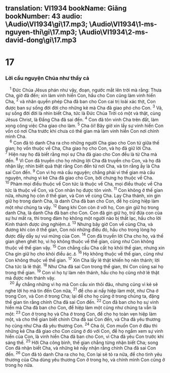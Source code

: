translation: VI1934
bookName: Giăng 
bookNumber: 43
audio: \Audio\VI1934\gi\17.mp3; \Audio\VI1934\1-ms-nguyen-thi\gi\17.mp3; \Audio\VI1934\2-ms-david-dong\gi\17.mp3
-------

<div class="title"><h1>17</h1><h3>Lời cầu nguyện Chúa như thầy cả</h3></div>
<span class="verse gi_17_1"> <sup>1</sup> Đức Chúa Jêsus phán như vậy, đoạn, ngước mắt lên trời mà rằng: Thưa Cha, giờ đã đến; xin làm vinh hiển Con, hầu cho Con cũng làm vinh hiển Cha, </span>
<span class="verse gi_17_2"><sup>2</sup> và nhân quyền phép Cha đã ban cho Con cai trị loài xác thịt, Con được ban sự sống đời đời cho những kẻ mà Cha đã giao phó cho Con. </span>
<span class="verse gi_17_3"><sup>3</sup> Vả, sự sống đời đời là nhìn biết Cha, tức là Đức Chúa Trời có một và thật, cùng Jêsus Christ, là Đấng Cha đã sai đến. </span>
<span class="verse gi_17_4"><sup>4</sup> Con đã tôn vinh Cha trên đất, làm xong công việc Cha giao cho làm. </span>
<span class="verse gi_17_5"><sup>5</sup> Cha ôi! Bây giờ xin lấy sự vinh hiển Con vốn có nơi Cha trước khi chưa có thế gian mà làm vinh hiển Con nơi chính mình Cha. <br/></span>
<span class="verse gi_17_6"> <sup>6</sup> Con đã tỏ danh Cha ra cho những người Cha giao cho Con từ giữa thế gian; họ vốn thuộc về Cha, Cha giao họ cho Con, và họ đã giữ lời Cha. </span>
<span class="verse gi_17_7"><sup>7</sup> Hiện nay họ đã biết rằng mọi sự Cha đã giao cho Con đều là từ Cha mà đến. </span>
<span class="verse gi_17_8"><sup>8</sup> Vì Con đã truyền cho họ những lời Cha đã truyền cho Con, và họ đã nhận lấy; nhìn biết quả thật rằng Con đến từ nơi Cha, và tin rằng ấy là Cha sai Con đến. </span>
<span class="verse gi_17_9"><sup>9</sup> Con vì họ mà cầu nguyện; chẳng phải vì thế gian mà cầu nguyện, nhưng vì kẻ Cha đã giao cho Con, bởi chưng họ thuộc về Cha. </span>
<span class="verse gi_17_10"><sup>10</sup> Phàm mọi điều thuộc về Con tức là thuộc về Cha, mọi điều thuộc về Cha tức là thuộc về Con, và Con nhân họ được tôn vinh. </span>
<span class="verse gi_17_11"><sup>11</sup> Con không ở thế gian nữa, nhưng họ còn ở thế gian, và Con về cùng Cha. Lạy Cha thánh, xin gìn giữ họ trong danh Cha, là danh Cha đã ban cho Con, để họ cũng hiệp làm một như chúng ta vậy. </span>
<span class="verse gi_17_12"><sup>12</sup> Đang khi Con còn ở với họ, Con gìn giữ họ trong danh Cha, là danh Cha đã ban cho Con. Con đã gìn giữ họ, trừ đứa con của sự hư mất ra, thì trong đám họ không một người nào bị thất lạc, hầu cho lời Kinh thánh được ứng nghiệm.<a data-toggle="tooltip" data-placement="bottom" title="Thi 41:9; Gi 13:18">⚓</a></span>
<span class="verse gi_17_13"><sup>13</sup> Nhưng bây giờ Con về cùng Cha, và đương khi còn ở thế gian, Con nói những điều đó, hầu cho trong lòng họ được đầy dẫy sự vui mừng của Con. </span>
<span class="verse gi_17_14"><sup>14</sup> Con đã truyền lời Cha cho họ, và thế gian ghen ghét họ, vì họ không thuộc về thế gian, cũng như Con không thuộc về thế gian vậy. </span>
<span class="verse gi_17_15"><sup>15</sup> Con chẳng cầu Cha cất họ khỏi thế gian, nhưng xin Cha gìn giữ họ cho khỏi điều ác.<a data-toggle="tooltip" data-placement="bottom" title="Ctd: kẻ ác hoặc ác quỉ">⚓</a></span>
<span class="verse gi_17_16"><sup>16</sup> Họ không thuộc về thế gian, cũng như Con không thuộc về thế gian. </span>
<span class="verse gi_17_17"><sup>17</sup> Xin Cha lấy lẽ thật khiến họ nên thánh; lời Cha tức là lẽ thật. </span>
<span class="verse gi_17_18"><sup>18</sup> Như Cha đã sai Con trong thế gian, thì Con cũng sai họ trong thế gian. </span>
<span class="verse gi_17_19"><sup>19</sup> Con vì họ tự làm nên thánh, hầu cho họ cũng nhờ lẽ thật mà được nên thánh vậy. <br/></span>
<span class="verse gi_17_20"> <sup>20</sup> Ấy chẳng những vì họ mà Con cầu xin thôi đâu, nhưng cũng vì kẻ sẽ nghe lời họ mà tin đến Con nữa, </span>
<span class="verse gi_17_21"><sup>21</sup> để cho ai nấy hiệp làm một, như Cha ở trong Con, và Con ở trong Cha; lại để cho họ cũng ở trong chúng ta, đặng thế gian tin rằng chính Cha đã sai Con đến. </span>
<span class="verse gi_17_22"><sup>22</sup> Con đã ban cho họ sự vinh hiển mà Cha đã ban cho Con, để hiệp làm một cũng như chúng ta vẫn là một: </span>
<span class="verse gi_17_23"><sup>23</sup> Con ở trong họ và Cha ở trong Con, để cho họ toàn vẹn hiệp làm một, và cho thế gian biết chính Cha đã sai Con đến, và Cha đã yêu thương họ cũng như Cha đã yêu thương Con. </span>
<span class="verse gi_17_24"><sup>24</sup> Cha ôi, Con muốn Con ở đâu thì những kẻ Cha đã giao cho Con cũng ở đó với Con, để họ ngắm xem sự vinh hiển của Con, là vinh hiển Cha đã ban cho Con, vì Cha đã yêu Con trước khi sáng thế. </span>
<span class="verse gi_17_25"><sup>25</sup> Hỡi Cha công bình, thế gian chẳng từng nhận biết Cha; song Con đã nhận biết Cha, và những kẻ nầy nhận rằng chính Cha đã sai Con đến. </span>
<span class="verse gi_17_26"><sup>26</sup> Con đã tỏ danh Cha ra cho họ, Con lại sẽ tỏ ra nữa, để cho tình yêu thương của Cha dùng yêu thương Con ở trong họ, và chính mình Con cũng ở trong họ nữa. <br/></span>
